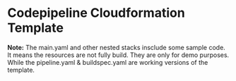 # Codepipeline Cloudformation Template

**Note:** The main.yaml and other nested stacks insclude some sample code. It means the resources are not fully build. They are only for demo purposes. While the pipeline.yaml & buildspec.yaml are working versions of the template.
